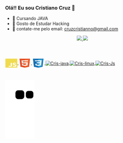 ### Olá!! Eu sou Cristiano Cruz  👋

 - 🌱 Cursando JAVA
- 👾 Gosto de Estudar Hacking 
- 📧 contate-me pelo email: cruzcristianno@gmail.com


<div align="center">
  <a href="https://github.com/CristianoCruz10">
  <img height="180em" src="https://github-readme-stats.vercel.app/api?username=CristianoCruz10&show_icons=false&theme=dark&include_all_commits=false&count_private=true"/>
  <img height="180em" src="https://github-readme-stats.vercel.app/api/top-langs/?username=CristianoCruz10&layout=compact&langs_count=7&theme=dark"/>
</div>

 #
 
 <div style="display: inline_block"><br>
  <img align="center" alt="Cris-Js" height="30" width="40" src="https://raw.githubusercontent.com/devicons/devicon/master/icons/javascript/javascript-plain.svg">
  <img align="center" alt="Cris-HTML" height="30" width="40" src="https://raw.githubusercontent.com/devicons/devicon/master/icons/html5/html5-original.svg">
  <img align="center" alt="Cris-CSS" height="30" width="40" src="https://raw.githubusercontent.com/devicons/devicon/master/icons/css3/css3-original.svg">
<img align="center"alt="Cris-java" height="40" width="50" src="https://cdn.jsdelivr.net/gh/devicons/devicon/icons/java/java-original-wordmark.svg" />
 <img align="center" alt="Cris-linux" height="30" width="40" src="https://cdn.jsdelivr.net/gh/devicons/devicon/icons/linux/linux-original.svg" />
  <img align="center" alt="Cris-Js" height="40" width="50" src="https://cdn.jsdelivr.net/gh/devicons/devicon/icons/mysql/mysql-original-wordmark.svg" />
        
 </div>

 #
 
 ![Snake animation](https://github.com/rafaballerini/rafaballerini/blob/output/github-contribution-grid-snake.svg)
